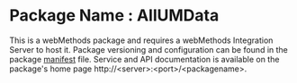 # Package Name : AllUMData
This is a webMethods package and requires a webMethods Integration Server to host it. Package versioning and configuration can be found in the package [manifest](./AllUMData/manifest.v3) file. Service and API documentation is available on the package's home page http://&lt;server&gt;:&lt;port&gt;/&lt;packagename>.
